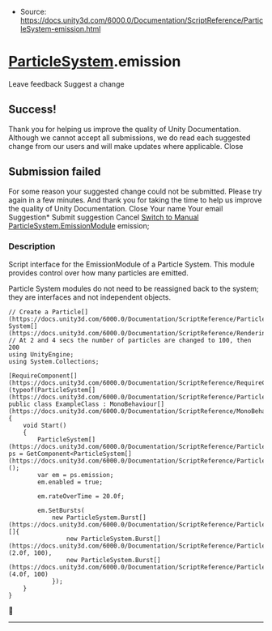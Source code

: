 * Source: https://docs.unity3d.com/6000.0/Documentation/ScriptReference/ParticleSystem-emission.html

#  [ParticleSystem](https://docs.unity3d.com/6000.0/Documentation/ScriptReference/ParticleSystem.html).emission
Leave feedback
Suggest a change
## Success!
Thank you for helping us improve the quality of Unity Documentation. Although we cannot accept all submissions, we do read each suggested change from our users and will make updates where applicable.
Close
## Submission failed
For some reason your suggested change could not be submitted. Please <a>try again</a> in a few minutes. And thank you for taking the time to help us improve the quality of Unity Documentation.
Close
Your name Your email Suggestion* Submit suggestion
Cancel
[Switch to Manual](https://docs.unity3d.com/6000.0/Documentation/Manual/class-ParticleSystem.html "Go to ParticleSystem Component in the Manual")
[ParticleSystem.EmissionModule](https://docs.unity3d.com/6000.0/Documentation/ScriptReference/ParticleSystem.EmissionModule.html) emission; 
### Description
Script interface for the EmissionModule of a Particle System.
This module provides control over how many particles are emitted.  
  
Particle System modules do not need to be reassigned back to the system; they are interfaces and not independent objects.
```
// Create a Particle[](https://docs.unity3d.com/6000.0/Documentation/ScriptReference/ParticleSystem.Particle.html) System[](https://docs.unity3d.com/6000.0/Documentation/ScriptReference/Rendering.VirtualTexturing.System.html)
// At 2 and 4 secs the number of particles are changed to 100, then 200
using UnityEngine;
using System.Collections;  
  
[RequireComponent[](https://docs.unity3d.com/6000.0/Documentation/ScriptReference/RequireComponent.html)(typeof(ParticleSystem[](https://docs.unity3d.com/6000.0/Documentation/ScriptReference/ParticleSystem.html)))]
public class ExampleClass : MonoBehaviour[](https://docs.unity3d.com/6000.0/Documentation/ScriptReference/MonoBehaviour.html)
{
    void Start()
    {
        ParticleSystem[](https://docs.unity3d.com/6000.0/Documentation/ScriptReference/ParticleSystem.html) ps = GetComponent<ParticleSystem[](https://docs.unity3d.com/6000.0/Documentation/ScriptReference/ParticleSystem.html)>();
        var em = ps.emission;
        em.enabled = true;  
  
        em.rateOverTime = 20.0f;  
  
        em.SetBursts(
            new ParticleSystem.Burst[](https://docs.unity3d.com/6000.0/Documentation/ScriptReference/ParticleSystem.Burst.html)[]{
                new ParticleSystem.Burst[](https://docs.unity3d.com/6000.0/Documentation/ScriptReference/ParticleSystem.Burst.html)(2.0f, 100),
                new ParticleSystem.Burst[](https://docs.unity3d.com/6000.0/Documentation/ScriptReference/ParticleSystem.Burst.html)(4.0f, 100)
            });
    }
}
```

* * *
